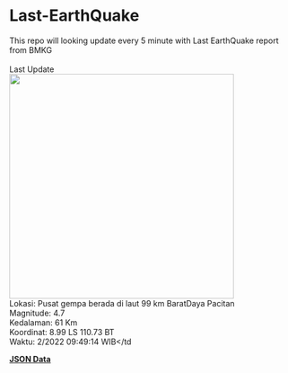 # Last-EarthQuake
This repo will looking update every 5 minute with Last EarthQuake report from BMKG
<br>
<br>
Last Update
<br>
<img src="https://ews.bmkg.go.id/TEWS/data/20221208094914.mmi.jpg" width="400"/>
<br>
Lokasi: Pusat gempa berada di laut 99 km BaratDaya Pacitan <br>
Magnitude: 4.7 <br>
Kedalaman: 61 Km <br>
Koordinat: 8.99 LS 110.73 BT <br>
Waktu: 2/2022 09:49:14 WIB</td <br>

<a href="./data/data.json">**JSON Data**</a>
